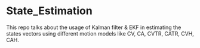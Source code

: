 # State_Estimation
This repo talks about the usage of Kalman filter &amp; EKF in estimating the states vectors using different motion models like CV, CA, CVTR, CATR, CVH, CAH.
